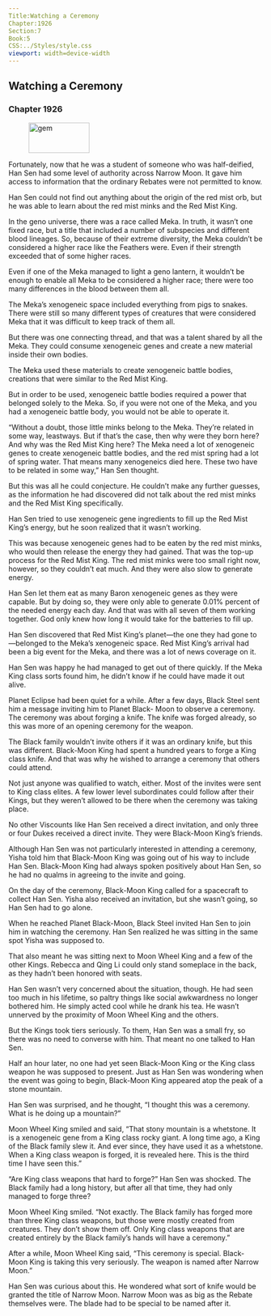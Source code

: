 ```yaml
---
Title:Watching a Ceremony 
Chapter:1926 
Section:7 
Book:5 
CSS:../Styles/style.css 
viewport: width=device-width
---
```

  
## Watching a Ceremony
### Chapter 1926
  
<figure>
	<img src="../Images/gem.gif" alt="gem" id="gem" width="120" height="60" />
</figure>
  

  
Fortunately, now that he was a student of someone who was half-deified, Han Sen had some level of authority across Narrow Moon. It gave him access to information that the ordinary Rebates were not permitted to know.

Han Sen could not find out anything about the origin of the red mist orb, but he was able to learn about the red mist minks and the Red Mist King.

In the geno universe, there was a race called Meka. In truth, it wasn’t one fixed race, but a title that included a number of subspecies and different blood lineages. So, because of their extreme diversity, the Meka couldn’t be considered a higher race like the Feathers were. Even if their strength exceeded that of some higher races.

Even if one of the Meka managed to light a geno lantern, it wouldn’t be enough to enable all Meka to be considered a higher race; there were too many differences in the blood between them all.

The Meka’s xenogeneic space included everything from pigs to snakes. There were still so many different types of creatures that were considered Meka that it was difficult to keep track of them all.

But there was one connecting thread, and that was a talent shared by all the Meka. They could consume xenogeneic genes and create a new material inside their own bodies.

The Meka used these materials to create xenogeneic battle bodies, creations that were similar to the Red Mist King.

But in order to be used, xenogeneic battle bodies required a power that belonged solely to the Meka. So, if you were not one of the Meka, and you had a xenogeneic battle body, you would not be able to operate it.

“Without a doubt, those little minks belong to the Meka. They’re related in some way, leastways. But if that’s the case, then why were they born here? And why was the Red Mist King here? The Meka need a lot of xenogeneic genes to create xenogeneic battle bodies, and the red mist spring had a lot of spring water. That means many xenogeneics died here. These two have to be related in some way,” Han Sen thought.

But this was all he could conjecture. He couldn’t make any further guesses, as the information he had discovered did not talk about the red mist minks and the Red Mist King specifically.

Han Sen tried to use xenogeneic gene ingredients to fill up the Red Mist King’s energy, but he soon realized that it wasn’t working.

This was because xenogeneic genes had to be eaten by the red mist minks, who would then release the energy they had gained. That was the top-up process for the Red Mist King. The red mist minks were too small right now, however, so they couldn’t eat much. And they were also slow to generate energy.

Han Sen let them eat as many Baron xenogeneic genes as they were capable. But by doing so, they were only able to generate 0.01% percent of the needed energy each day. And that was with all seven of them working together. God only knew how long it would take for the batteries to fill up.

Han Sen discovered that Red Mist King’s planet—the one they had gone to—belonged to the Meka’s xenogeneic space. Red Mist King’s arrival had been a big event for the Meka, and there was a lot of news coverage on it.

Han Sen was happy he had managed to get out of there quickly. If the Meka King class sorts found him, he didn’t know if he could have made it out alive.

Planet Eclipse had been quiet for a while. After a few days, Black Steel sent him a message inviting him to Planet Black- Moon to observe a ceremony. The ceremony was about forging a knife. The knife was forged already, so this was more of an opening ceremony for the weapon.

The Black family wouldn’t invite others if it was an ordinary knife, but this was different. Black-Moon King had spent a hundred years to forge a King class knife. And that was why he wished to arrange a ceremony that others could attend.

Not just anyone was qualified to watch, either. Most of the invites were sent to King class elites. A few lower level subordinates could follow after their Kings, but they weren’t allowed to be there when the ceremony was taking place.

No other Viscounts like Han Sen received a direct invitation, and only three or four Dukes received a direct invite. They were Black-Moon King’s friends.

Although Han Sen was not particularly interested in attending a ceremony, Yisha told him that Black-Moon King was going out of his way to include Han Sen. Black-Moon King had always spoken positively about Han Sen, so he had no qualms in agreeing to the invite and going.

On the day of the ceremony, Black-Moon King called for a spacecraft to collect Han Sen. Yisha also received an invitation, but she wasn’t going, so Han Sen had to go alone.

When he reached Planet Black-Moon, Black Steel invited Han Sen to join him in watching the ceremony. Han Sen realized he was sitting in the same spot Yisha was supposed to.

That also meant he was sitting next to Moon Wheel King and a few of the other Kings. Rebecca and Qing Li could only stand someplace in the back, as they hadn’t been honored with seats.

Han Sen wasn’t very concerned about the situation, though. He had seen too much in his lifetime, so paltry things like social awkwardness no longer bothered him. He simply acted cool while he drank his tea. He wasn’t unnerved by the proximity of Moon Wheel King and the others.

But the Kings took tiers seriously. To them, Han Sen was a small fry, so there was no need to converse with him. That meant no one talked to Han Sen.

Half an hour later, no one had yet seen Black-Moon King or the King class weapon he was supposed to present. Just as Han Sen was wondering when the event was going to begin, Black-Moon King appeared atop the peak of a stone mountain.

Han Sen was surprised, and he thought, “I thought this was a ceremony. What is he doing up a mountain?”

Moon Wheel King smiled and said, “That stony mountain is a whetstone. It is a xenogeneic gene from a King class rocky giant. A long time ago, a King of the Black family slew it. And ever since, they have used it as a whetstone. When a King class weapon is forged, it is revealed here. This is the third time I have seen this.”

“Are King class weapons that hard to forge?” Han Sen was shocked. The Black family had a long history, but after all that time, they had only managed to forge three?

Moon Wheel King smiled. “Not exactly. The Black family has forged more than three King class weapons, but those were mostly created from creatures. They don’t show them off. Only King class weapons that are created entirely by the Black family’s hands will have a ceremony.”

After a while, Moon Wheel King said, “This ceremony is special. Black-Moon King is taking this very seriously. The weapon is named after Narrow Moon.”

Han Sen was curious about this. He wondered what sort of knife would be granted the title of Narrow Moon. Narrow Moon was as big as the Rebate themselves were. The blade had to be special to be named after it.